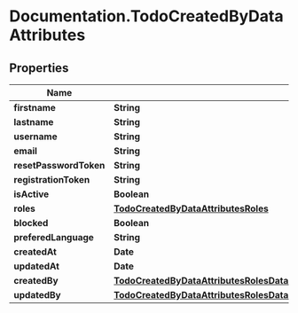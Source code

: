 # Documentation.TodoCreatedByDataAttributes

## Properties

Name | Type | Description | Notes
------------ | ------------- | ------------- | -------------
**firstname** | **String** |  | [optional] 
**lastname** | **String** |  | [optional] 
**username** | **String** |  | [optional] 
**email** | **String** |  | [optional] 
**resetPasswordToken** | **String** |  | [optional] 
**registrationToken** | **String** |  | [optional] 
**isActive** | **Boolean** |  | [optional] 
**roles** | [**TodoCreatedByDataAttributesRoles**](TodoCreatedByDataAttributesRoles.md) |  | [optional] 
**blocked** | **Boolean** |  | [optional] 
**preferedLanguage** | **String** |  | [optional] 
**createdAt** | **Date** |  | [optional] 
**updatedAt** | **Date** |  | [optional] 
**createdBy** | [**TodoCreatedByDataAttributesRolesDataInnerAttributesPermissionsDataInnerAttributesRole**](TodoCreatedByDataAttributesRolesDataInnerAttributesPermissionsDataInnerAttributesRole.md) |  | [optional] 
**updatedBy** | [**TodoCreatedByDataAttributesRolesDataInnerAttributesPermissionsDataInnerAttributesRole**](TodoCreatedByDataAttributesRolesDataInnerAttributesPermissionsDataInnerAttributesRole.md) |  | [optional] 



